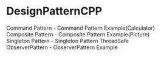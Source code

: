 # DesignPatternCPP
Command Pattern - Command Pattern Example(Calculator) <br>
Composite Pattern - Composite Pattern Example(Picture) <br>
Singleton Pattern - Singleton Pattern ThreadSafe <br>
ObserverPattern - ObserverPattern Example
